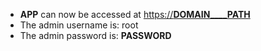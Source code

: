 - __APP__ can now be accessed at [https://__DOMAIN____PATH__](https://__DOMAIN____PATH__)
- The admin username is: root
- The admin password is: __PASSWORD__
